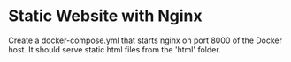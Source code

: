 # Static Website with Nginx

Create a docker-compose.yml that starts nginx on port 8000 of the Docker host. 
It should serve static html files from the 'html' folder.

